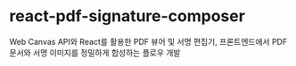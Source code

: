 # react-pdf-signature-composer
Web Canvas API와 React를 활용한 PDF 뷰어 및 서명 편집기, 프론트엔드에서 PDF 문서와 서명 이미지를 정밀하게 합성하는 플로우 개발
